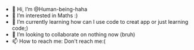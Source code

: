- 👋 Hi, I’m @Human-being-haha
- 👀 I’m interested in Maths :)
- 🌱 I’m currently learning how can I use code to creat app or just learning code;)
- 💞️ I’m looking to collaborate on nothing now (bruh)
- 📫 How to reach me: Don't reach me:(

<!---
Human-being-haha/Human-being-haha is a ✨ special ✨ repository because its `README.md` (this file) appears on your GitHub profile.
You can click the Preview link to take a look at your changes.
--->
